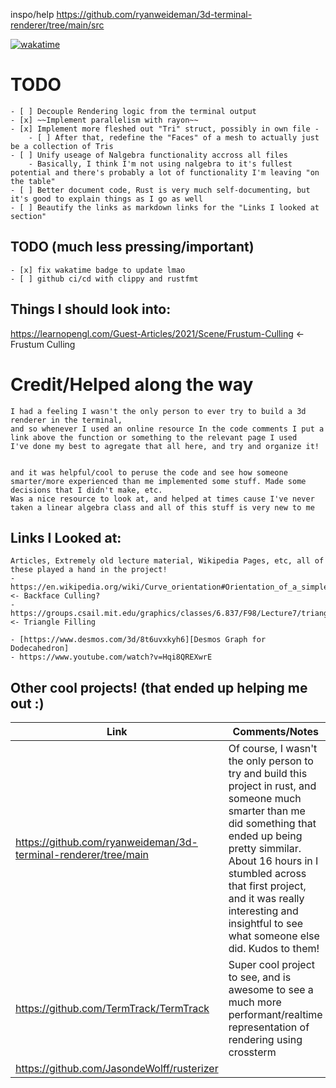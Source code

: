 
inspo/help
https://github.com/ryanweideman/3d-terminal-renderer/tree/main/src



[![wakatime](https://wakatime.com/badge/user/d40f8d42-5a14-4981-a36e-39f7bd209ef3/project/71a9c622-7c23-41f4-846d-dbab20a25231.svg)](https://wakatime.com/badge/user/d40f8d42-5a14-4981-a36e-39f7bd209ef3/project/71a9c622-7c23-41f4-846d-dbab20a25231)




# TODO
    - [ ] Decouple Rendering logic from the terminal output
    - [x] ~~Implement parallelism with rayon~~
    - [x] Implement more fleshed out "Tri" struct, possibly in own file -
        - [ ] After that, redefine the "Faces" of a mesh to actually just be a collection of Tris
    - [ ] Unify useage of Nalgebra functionality accross all files
        - Basically, I think I'm not using nalgebra to it's fullest potential and there's probably a lot of functionality I'm leaving "on the table"
    - [ ] Better document code, Rust is very much self-documenting, but it's good to explain things as I go as well
    - [ ] Beautify the links as markdown links for the "Links I looked at section"



## TODO (much less pressing/important)

    - [x] fix wakatime badge to update lmao
    - [ ] github ci/cd with clippy and rustfmt

## Things I should look into:
https://learnopengl.com/Guest-Articles/2021/Scene/Frustum-Culling <- Frustum Culling


# Credit/Helped along the way

    I had a feeling I wasn't the only person to ever try to build a 3d renderer in the terminal, 
    and so whenever I used an online resource In the code comments I put a link above the function or something to the relevant page I used
    I've done my best to agregate that all here, and try and organize it!


    and it was helpful/cool to peruse the code and see how someone smarter/more experienced than me implemented some stuff. Made some decisions that I didn't make, etc.
    Was a nice resource to look at, and helped at times cause I've never taken a linear algebra class and all of this stuff is very new to me


## Links I Looked at:
    Articles, Extremely old lecture material, Wikipedia Pages, etc, all of these played a hand in the project!
    - https://en.wikipedia.org/wiki/Curve_orientation#Orientation_of_a_simple_polygon <- Backface Culling?
    - https://groups.csail.mit.edu/graphics/classes/6.837/F98/Lecture7/triangles.html <- Triangle Filling

    - [https://www.desmos.com/3d/8t6uvxkyh6][Desmos Graph for Dodecahedron]
    - https://www.youtube.com/watch?v=Hqi8QREXwrE

## Other cool projects! (that ended up helping me out :)
| Link | Comments/Notes      |
| ------------- | ------------- |
| https://github.com/ryanweideman/3d-terminal-renderer/tree/main |  Of course, I wasn't the only person to try and build this project in rust, and someone much smarter than me did something that ended up being pretty simmilar. About 16 hours in I stumbled across that first project, and it was really interesting and insightful to see what someone else did. Kudos to them!|
| https://github.com/TermTrack/TermTrack | Super cool project to see, and is awesome to see a much more performant/realtime representation of rendering using crossterm|
| https://github.com/JasondeWolff/rusterizer| |



